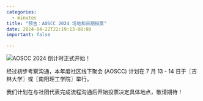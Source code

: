 ```yaml
---
categories:
  - minutes
title: "预告：AOSCC 2024 场地和日期投票"
date: 2024-04-22T22:19:13-08:00
important: false

---
```

![AOSCC 2024 倒计时正式开始！](/assets/coffee-break/20240427/imgs/aoscc-2024.png)

经过初步考察沟通，本年度社区线下聚会 (AOSCC) 计划在 7 月 13 - 14 日于〖吉林大学〗或〖南阳理工学院〗举行。

我们计划在与社团代表完成流程沟通后开始投票决定具体地点，敬请期待！
